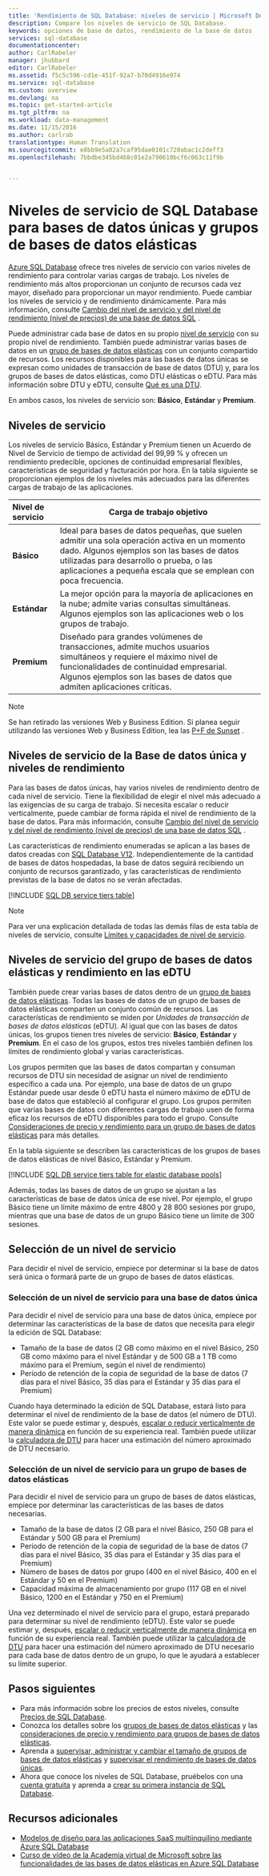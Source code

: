 ```yaml
---
title: 'Rendimiento de SQL Database: niveles de servicio | Microsoft Docs'
description: Compare los niveles de servicio de SQL Database.
keywords: opciones de base de datos, rendimiento de la base de datos
services: sql-database
documentationcenter: 
author: CarlRabeler
manager: jhubbard
editor: CarlRabeler
ms.assetid: f5c5c596-cd1e-451f-92a7-b70d4916e974
ms.service: sql-database
ms.custom: overview
ms.devlang: na
ms.topic: get-started-article
ms.tgt_pltfrm: na
ms.workload: data-management
ms.date: 11/15/2016
ms.author: carlrab
translationtype: Human Translation
ms.sourcegitcommit: e8bb9e5a02a7caf95dae0101c720abac1c2deff3
ms.openlocfilehash: 7bbdbe345bd468c01e2a790610bcf6c063c11f9b


---
```

# <a name="sql-database-service-tiers-for-single-databases-and-elastic-database-pools"></a>Niveles de servicio de SQL Database para bases de datos únicas y grupos de bases de datos elásticas
[Azure SQL Database](sql-database-technical-overview.md) ofrece tres niveles de servicio con varios niveles de rendimiento para controlar varias cargas de trabajo. Los niveles de rendimiento más altos proporcionan un conjunto de recursos cada vez mayor, diseñado para proporcionar un mayor rendimiento. Puede cambiar los niveles de servicio y de rendimiento dinámicamente. Para más información, consulte [Cambio del nivel de servicio y del nivel de rendimiento (nivel de precios) de una base de datos SQL](sql-database-scale-up.md) .

Puede administrar cada base de datos en su propio [nivel de servicio](sql-database-service-tiers.md#single-database-service-tiers-and-performance-levels) con su propio nivel de rendimiento. También puede administrar varias bases de datos en un [grupo de bases de datos elásticas](sql-database-service-tiers.md#elastic-database-pool-service-tiers-and-performance-in-edtus) con un conjunto compartido de recursos. Los recursos disponibles para las bases de datos únicas se expresan como unidades de transacción de base de datos (DTU) y, para los grupos de bases de datos elásticas, como DTU elásticas o eDTU. Para más información sobre DTU y eDTU, consulte [Qué es una DTU](sql-database-what-is-a-dtu.md). 

En ambos casos, los niveles de servicio son: **Básico**, **Estándar** y **Premium**. 

## <a name="service-tiers"></a>Niveles de servicio
Los niveles de servicio Básico, Estándar y Premium tienen un Acuerdo de Nivel de Servicio de tiempo de actividad del 99,99 % y ofrecen un rendimiento predecible, opciones de continuidad empresarial flexibles, características de seguridad y facturación por hora. En la tabla siguiente se proporcionan ejemplos de los niveles más adecuados para las diferentes cargas de trabajo de las aplicaciones.

| Nivel de servicio | Carga de trabajo objetivo |
| :--- | --- |
| **Básico** |Ideal para bases de datos pequeñas, que suelen admitir una sola operación activa en un momento dado. Algunos ejemplos son las bases de datos utilizadas para desarrollo o prueba, o las aplicaciones a pequeña escala que se emplean con poca frecuencia. |
| **Estándar** |La mejor opción para la mayoría de aplicaciones en la nube; admite varias consultas simultáneas. Algunos ejemplos son las aplicaciones web o los grupos de trabajo. |
| **Premium** |Diseñado para grandes volúmenes de transacciones, admite muchos usuarios simultáneos y requiere el máximo nivel de funcionalidades de continuidad empresarial. Algunos ejemplos son las bases de datos que admiten aplicaciones críticas. |

> [!NOTE]
> Se han retirado las versiones Web y Business Edition. Si planea seguir utilizando las versiones Web y Business Edition, lea las [P+F de Sunset](https://azure.microsoft.com/pricing/details/sql-database/web-business/) .
> 
> 

## <a name="single-database-service-tiers-and-performance-levels"></a>Niveles de servicio de la Base de datos única y niveles de rendimiento
Para las bases de datos únicas, hay varios niveles de rendimiento dentro de cada nivel de servicio. Tiene la flexibilidad de elegir el nivel más adecuado a las exigencias de su carga de trabajo. Si necesita escalar o reducir verticalmente, puede cambiar de forma rápida el nivel de rendimiento de la base de datos. Para más información, consulte [Cambio del nivel de servicio y del nivel de rendimiento (nivel de precios) de una base de datos SQL](sql-database-scale-up.md) .

Las características de rendimiento enumeradas se aplican a las bases de datos creadas con [SQL Database V12](sql-database-technical-overview.md). Independientemente de la cantidad de bases de datos hospedadas, la base de datos seguirá recibiendo un conjunto de recursos garantizado, y las características de rendimiento previstas de la base de datos no se verán afectadas.

[!INCLUDE [SQL DB service tiers table](../../includes/sql-database-service-tiers-table.md)]

> [!NOTE]
> Para ver una explicación detallada de todas las demás filas de esta tabla de niveles de servicio, consulte [Límites y capacidades de nivel de servicio](sql-database-performance-guidance.md#service-tier-capabilities-and-limits).
> 
> 

## <a name="elastic-database-pool-service-tiers-and-performance-in-edtus"></a>Niveles de servicio del grupo de bases de datos elásticas y rendimiento en las eDTU
También puede crear varias bases de datos dentro de un [grupo de bases de datos elásticas](sql-database-elastic-pool.md). Todas las bases de datos de un grupo de bases de datos elásticas comparten un conjunto común de recursos. Las características de rendimiento se miden por *Unidades de transacción de bases de datos elásticas* (eDTU). Al igual que con las bases de datos únicas, los grupos tienen tres niveles de servicio: **Básico**, **Estándar** y **Premium**. En el caso de los grupos, estos tres niveles también definen los límites de rendimiento global y varias características.

Los grupos permiten que las bases de datos compartan y consuman recursos de DTU sin necesidad de asignar un nivel de rendimiento específico a cada una. Por ejemplo, una base de datos de un grupo Estándar puede usar desde 0 eDTU hasta el número máximo de eDTU de base de datos que estableció al configurar el grupo. Los grupos permiten que varias bases de datos con diferentes cargas de trabajo usen de forma eficaz los recursos de eDTU disponibles para todo el grupo. Consulte [Consideraciones de precio y rendimiento para un grupo de bases de datos elásticas](sql-database-elastic-pool-guidance.md) para más detalles.

En la tabla siguiente se describen las características de los grupos de bases de datos elásticas de nivel Básico, Estándar y Premium.

[!INCLUDE [SQL DB service tiers table for elastic database pools](../../includes/sql-database-service-tiers-table-elastic-db-pools.md)]

Además, todas las bases de datos de un grupo se ajustan a las características de base de datos única de ese nivel. Por ejemplo, el grupo Básico tiene un límite máximo de entre 4800 y 28 800 sesiones por grupo, mientras que una base de datos de un grupo Básico tiene un límite de 300 sesiones.

## <a name="choosing-a-service-tier"></a>Selección de un nivel de servicio
Para decidir el nivel de servicio, empiece por determinar si la base de datos será única o formará parte de un grupo de bases de datos elásticas. 

### <a name="choosing-a-service-tier-for-a-single-database"></a>Selección de un nivel de servicio para una base de datos única
Para decidir el nivel de servicio para una base de datos única, empiece por determinar las características de la base de datos que necesita para elegir la edición de SQL Database:

* Tamaño de la base de datos (2 GB como máximo en el nivel Básico, 250 GB como máximo para el nivel Estándar y de 500 GB a 1 TB como máximo para el Premium, según el nivel de rendimiento)
* Período de retención de la copia de seguridad de la base de datos (7 días para el nivel Básico, 35 días para el Estándar y 35 días para el Premium)

Cuando haya determinado la edición de SQL Database, estará listo para determinar el nivel de rendimiento de la base de datos (el número de DTU). Este valor se puede estimar y, después, [escalar o reducir verticalmente de manera dinámica](sql-database-scale-up.md) en función de su experiencia real. También puede utilizar la [calculadora de DTU](http://dtucalculator.azurewebsites.net/) para hacer una estimación del número aproximado de DTU necesario. 

### <a name="choosing-a-service-tier-for-an-elastic-database-pool"></a>Selección de un nivel de servicio para un grupo de bases de datos elásticas
Para decidir el nivel de servicio para un grupo de bases de datos elásticas, empiece por determinar las características de las bases de datos necesarias.

* Tamaño de la base de datos (2 GB para el nivel Básico, 250 GB para el Estándar y 500 GB para el Premium)
* Período de retención de la copia de seguridad de la base de datos (7 días para el nivel Básico, 35 días para el Estándar y 35 días para el Premium)
* Número de bases de datos por grupo (400 en el nivel Básico, 400 en el Estándar y 50 en el Premium)
* Capacidad máxima de almacenamiento por grupo (117 GB en el nivel Básico, 1200 en el Estándar y 750 en el Premium)

Una vez determinado el nivel de servicio para el grupo, estará preparado para determinar su nivel de rendimiento (eDTU). Este valor se puede estimar y, después, [escalar o reducir verticalmente de manera dinámica](sql-database-elastic-pool-manage-portal.md#change-performance-settings-of-a-pool) en función de su experiencia real. También puede utilizar la [calculadora de DTU](http://dtucalculator.azurewebsites.net/) para hacer una estimación del número aproximado de DTU necesario para cada base de datos dentro de un grupo, lo que le ayudará a establecer su límite superior.

## <a name="next-steps"></a>Pasos siguientes
* Para más información sobre los precios de estos niveles, consulte [Precios de SQL Database](https://azure.microsoft.com/pricing/details/sql-database/).
* Conozca los detalles sobre los [grupos de bases de datos elásticas](sql-database-elastic-pool-guidance.md) y las [consideraciones de precio y rendimiento para grupos de bases de datos elásticas](sql-database-elastic-pool-guidance.md).
* Aprenda a [supervisar, administrar y cambiar el tamaño de grupos de bases de datos elásticas](sql-database-elastic-pool-manage-portal.md) y [supervisar el rendimiento de bases de datos únicas](sql-database-single-database-monitor.md).
* Ahora que conoce los niveles de SQL Database, pruébelos con una [cuenta gratuita](https://azure.microsoft.com/pricing/free-trial/) y aprenda a [crear su primera instancia de SQL Database](sql-database-get-started.md).

## <a name="additional-resources"></a>Recursos adicionales
* [Modelos de diseño para las aplicaciones SaaS multiinquilino mediante Azure SQL Database](sql-database-design-patterns-multi-tenancy-saas-applications.md)
* [Curso de vídeo de la Academia virtual de Microsoft sobre las funcionalidades de las bases de datos elásticas en Azure SQL Database](https://mva.microsoft.com/en-US/training-courses/elastic-database-capabilities-with-azure-sql-db-16554)




<!--HONumber=Nov16_HO4-->


